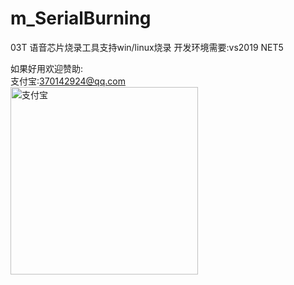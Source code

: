 # m_SerialBurning
03T 语音芯片烧录工具支持win/linux烧录
开发环境需要:vs2019 NET5

如果好用欢迎赞助:</br>
支付宝:370142924@qq.com</br>
<img src="https://raw.githubusercontent.com/shouhujishu/m_SerialBurning/master/zfb.jpg" width="300"  alt="支付宝"/>

